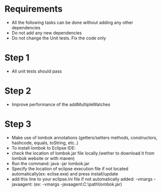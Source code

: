 # Requirements
- All the following tasks can be done without adding any other dependencies
- Do not add any new dependencies
- Do not change the Unit tests. Fix the code only

# Step 1
- All unit tests should pass

# Step 2
 - Improve performance of the addMultipleWatches
 
# Step 3
 - Make use of lombok annotations (getters/setters methods, constructors, hashcode, equals, toString, etc..)
 - To install lombok to Eclipse IDE:
 - check the location of lombok.jar file locally.(wether to download it from lombok website or with maven)
 - Run the command: java -jar lombok.jar
 - Specify the location of eclipse execution file if not located automatically(ex: eclise.exe) and press install/update
 - add this line to your eclipse.ini file if not automatically added: -vmargs -javaagent:<reference to lombok.jar> (ex: -vmargs -javaagent:C:\path\lombok.jar)